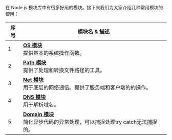 在 Node.js 模块库中有很多好用的模块。接下来我们为大家介绍几种常用模块的使用：

|序号|模块名 & 描述|
|---|---|
|1|[**OS 模块**](https://www.runoob.com/nodejs/nodejs-os-module.html)  <br>提供基本的系统操作函数。|
|2|[**Path 模块**](https://www.runoob.com/nodejs/nodejs-path-module.html)  <br>提供了处理和转换文件路径的工具。|
|3|[**Net 模块**](https://www.runoob.com/nodejs/nodejs-net-module.html)  <br>用于底层的网络通信。提供了服务端和客户端的的操作。|
|4|[**DNS 模块**](https://www.runoob.com/nodejs/nodejs-dns-module.html)  <br>用于解析域名。|
|5|[**Domain 模块**](https://www.runoob.com/nodejs/nodejs-domain-module.html)  <br>简化异步代码的异常处理，可以捕捉处理try catch无法捕捉的。|

